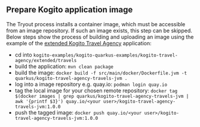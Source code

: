 ## Prepare Kogito application image

The Tryout process installs a container image, which must be accessible from an image repository. If such an image exists, this step can be skipped.
Below steps show the process of building and uploading an image using the example of the [extended Kogito Travel Agency](https://github.com/apache/incubator-kie-kogito-examples/tree/stable/kogito-quarkus-examples/kogito-travel-agency/extended/travels/) application:
- cd into `kogito-examples/kogito-quarkus-examples/kogito-travel-agency/extended/travels`
- build the application: `mvn clean package`
- build the image: `docker build -f src/main/docker/Dockerfile.jvm -t quarkus/kogito-travel-agency-travels-jvm .`
- log into a image repository e.g. quay.io: `podman login quay.io`
- tag the local image for your chosen remote repository:
  `docker tag $(docker images | grep quarkus/kogito-travel-agency-travels-jvm | awk '{printf $3}') quay.io/<your user>/kogito-travel-agency-travels-jvm:1.0.0`
- push the tagged image: `docker push quay.io/<your user>/kogito-travel-agency-travels-jvm:1.0.0`
